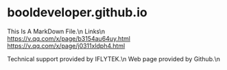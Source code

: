 # booldeveloper.github.io
This Is A MarkDown File.\n
Links\n
https://v.qq.com/x/page/b3154au64uy.html
https://v.qq.com/x/page/j0311xldph4.html

Technical support provided by IFLYTEK.\n
Web page provided by Github.\n
